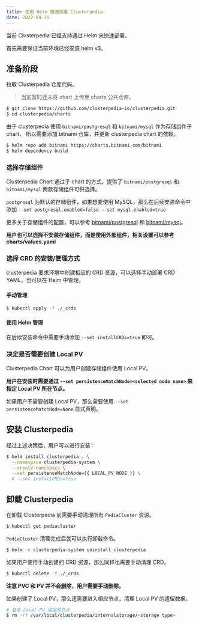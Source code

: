 ```yaml
---
title: 使用 Helm 快速部署 Clusterpedia
date: 2022-04-11
---
```


当前 Clusterpedia 已经支持通过 Helm 来快速部署。

首先需要保证当前环境已经安装 helm v3。

## 准备阶段

拉取 Clusterpedia 仓库代码。

> 当前暂时还未将 chart 上传至 charts 公共仓库。

```bash
$ git clone https://github.com/clusterpedia-io/clusterpedia.git
$ cd clusterpedia/charts
```

由于 clusterpedia 使用 `bitnami/postgresql` 和 `bitnami/mysql` 作为存储组件子 chart，
所以需要添加 bitnami 仓库，并更新 clusterpedia chart 的依赖。

```bash
$ helm repo add bitnami https://charts.bitnami.com/bitnami
$ helm dependency build
```

### 选择存储组件

Clusterpedia Chart 通过子 chart 的方式，提供了 `bitnami/postgresql` 和 `bitnami/mysql` 两款存储组件可供选择。

`postgresql` 为默认的存储组件，如果想要使用 MySQL，那么在后续安装命令中添加 `--set postgresql.enabled=false --set mysql.enabled=true`

更多关于存储组件的配置，可以参考 [bitnami/postgresql](https://github.com/bitnami/charts/tree/master/bitnami/postgresql) 和 [bitnami/mysql](https://github.com/bitnami/charts/tree/master/bitnami/mysql)。

**用户也可以选择不安装存储组件，而是使用外部组件，相关设置可以参考 charts/values.yaml**

### 选择 CRD 的安装/管理方式

clusterpedia 要求环境中创建相应的 CRD 资源，可以选择手动部署 CRD YAML，也可以在 Helm 中管理。

#### 手动管理

```bash
$ kubectl apply -f ./_crds
```

#### 使用 Helm 管理

在后续安装命令中需要手动添加 `--set installCRDs=true` 即可。

### 决定是否需要创建 Local PV

Clusterpedia Chart 可以为用户创建存储组件使用 Local PV。

**用户在安装时需要通过 `--set persistenceMatchNode=<selected node name>` 来指定 Local PV 所在节点。**

如果用户不需要创建 Local PV，那么需要使用 `--set persistenceMatchNode=None` 显式声明。

## 安装 Clusterpedia

经过上述决策后，用户可以进行安装：

```bash
$ helm install clusterpedia . \
  --namespace clusterpedia-system \
  --create-namespace \
  --set persistenceMatchNode={{ LOCAL_PV_NODE }} \
  # --set installCRDs=true
```

## 卸载 Clusterpedia

在卸载 Clusterpedia 前需要手动清理所有 `PediaCluster` 资源。

```bash
$ kubectl get pediacluster
```

`PediaCluster` 清理完成后就可以执行卸载命令。

```bash
$ helm -n clusterpedia-system uninstall clusterpedia
```

如果用户使用手动创建的 CRD 资源，那么同样也需要手动清理 CRD。

```bash
$ kubectl delete -f ./_crds
```

**注意 PVC 和 PV 并不会删除，用户需要手动删除。**

如果创建了 Local PV，那么还需要进入相应节点，清理 Local PV 的遗留数据。

```bash
# 登录 Local PV 绑定的节点
$ rm -rf /var/local/clusterpedia/internalstorage/<storage type>
```
